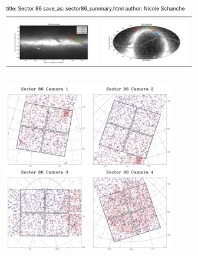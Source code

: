 title: Sector 86
save_as: sector86_summary.html
author: Nicole Schanche


<table>
  <tr>
    <th colspan="2" ></th>
  </tr>
  <tr>
    <td width="50%" style = "text-align: center;">
          <img class="img-responsive" style="max-width:100%;" src="images/sector-plots/tess_galactic_sector_086.png"> 
    </td>
    <td width="50%" style = "text-align: center;">
          <img class="img-responsive" style="max-width:100%;" src="images/sector-plots/tess_icrs_sector_086.png">
    </td>
  </tr>
</table>
<br></br>





<!--{! data-release-notes/sector_86.html !}-->

<img class="img-responsive" style="max-width:90%;" src="images/sector-plots/sector-plots.086.jpeg">